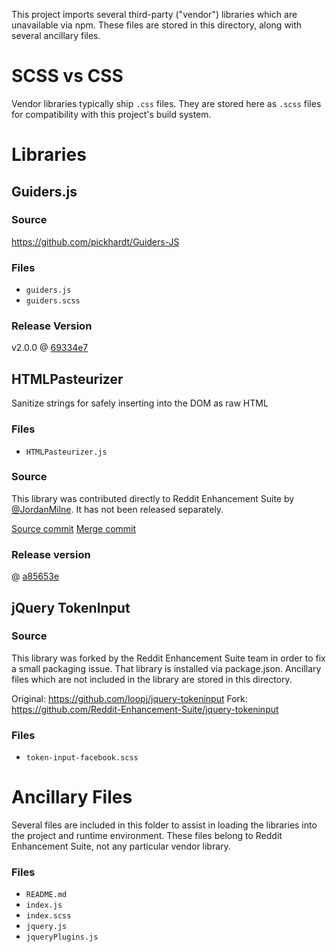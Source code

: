 This project imports several third-party ("vendor") libraries which are unavailable via npm. These files are stored in this directory, along with several ancillary files.

# SCSS vs CSS

Vendor libraries typically ship `.css` files. They are stored here as `.scss` files for compatibility with this project's build system.

# Libraries

## Guiders.js

### Source

https://github.com/pickhardt/Guiders-JS

### Files

* `guiders.js`
* `guiders.scss` 

### Release Version

v2.0.0 @ [69334e7](https://github.com/pickhardt/Guiders-JS/commit/69334e7101948c77c24b95ce3ee5fae6fc938b98#diff-9fa5dfa2572f020ae815e7a5e5a2b5a9)

## HTMLPasteurizer

Sanitize strings for safely inserting into the DOM as raw HTML

### Files

* `HTMLPasteurizer.js`

### Source

This library was contributed directly to Reddit Enhancement Suite by [@JordanMilne](https://github.com/JordanMilne). It has not been released separately.

[Source commit](https://github.com/JordanMilne/Reddit-Enhancement-Suite/commit/a4fb73b6d90bed5701e3a3672b6ee4a9da78d60a#diff-caf84e354a71ff687c7e8bdac5a137b5)
[Merge commit](https://github.com/honestbleeps/reddit-enhancement-suite/commit/a4fb73b6d90bed5701e3a3672b6ee4a9da78d60a)

### Release version

@ [a85653e](https://github.com/JordanMilne/Reddit-Enhancement-Suite/blob/a85653e1e0ff93732672a37d68d0b906c478bb82/lib/HTMLPasteurizer.js)

## jQuery TokenInput

### Source

This library was forked by the Reddit Enhancement Suite team in order to fix a small packaging issue.  That library is installed via package.json. Ancillary files which are not included in the library are stored in this directory.

Original: https://github.com/loopj/jquery-tokeninput
Fork: https://github.com/Reddit-Enhancement-Suite/jquery-tokeninput

### Files

* `token-input-facebook.scss`

# Ancillary Files

Several files are included in this folder to assist in loading the libraries into the project and runtime environment. These files belong to Reddit Enhancement Suite, not any particular vendor library.

### Files

* `README.md`
* `index.js`
* `index.scss`
* `jquery.js`
* `jqueryPlugins.js`
